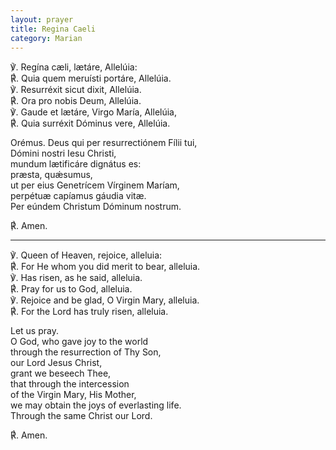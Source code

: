 ```yaml
---
layout: prayer
title: Regina Caeli
category: Marian
---
```

℣. Regína cæli, lætáre, Allelúia:  
℟. Quia quem meruísti portáre, Allelúia.  
℣. Resurréxit sicut dixit, Allelúia.  
℟. Ora pro nobis Deum, Allelúia.  
℣. Gaude et lætáre, Virgo María, Allelúia,  
℟. Quia surréxit Dóminus vere, Allelúia.

Orémus.
Deus qui per resurrectiónem Fílii tui,  
Dómini nostri Iesu Christi,  
mundum lætificáre dignátus es:  
præsta, quǽsumus,  
ut per eius Genetrícem Vírginem Maríam,  
perpétuæ capíamus gáudia vitæ.  
Per eúndem Christum Dóminum nostrum.

℟. Amen.

* * *

℣. Queen of Heaven, rejoice, alleluia:  
℟. For He whom you did merit to bear, alleluia.  
℣. Has risen, as he said, alleluia.  
℟. Pray for us to God, alleluia.  
℣. Rejoice and be glad, O Virgin Mary, alleluia.    
℟. For the Lord has truly risen, alleluia.

Let us pray.  
O God, who gave joy to the world  
through the resurrection of Thy Son,  
our Lord Jesus Christ,  
grant we beseech Thee,  
that through the intercession  
of the Virgin Mary, His Mother,  
we may obtain the joys of everlasting life.  
Through the same Christ our Lord.

℟. Amen.

